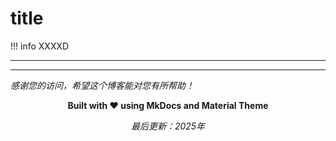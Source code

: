 # title
<!-- header -->
!!! info 
    XXXXD

---
<!-- content -->

---
<!-- footer -->
*感谢您的访问，希望这个博客能对您有所帮助！*

<div align="center">
    <p>
        <strong>Built with ❤️ using MkDocs and Material Theme</strong>
    </p>
    <p>
        <em>最后更新：2025年</em>
    </p>
</div>